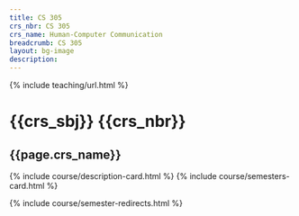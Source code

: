 ```yaml
---
title: CS 305
crs_nbr: CS 305
crs_name: Human-Computer Communication
breadcrumb: CS 305
layout: bg-image
description:
---
```

{% include teaching/url.html %}

# {{crs_sbj}} {{crs_nbr}}
## {{page.crs_name}}

{% include course/description-card.html %}
{% include course/semesters-card.html %}

{% include course/semester-redirects.html %}
